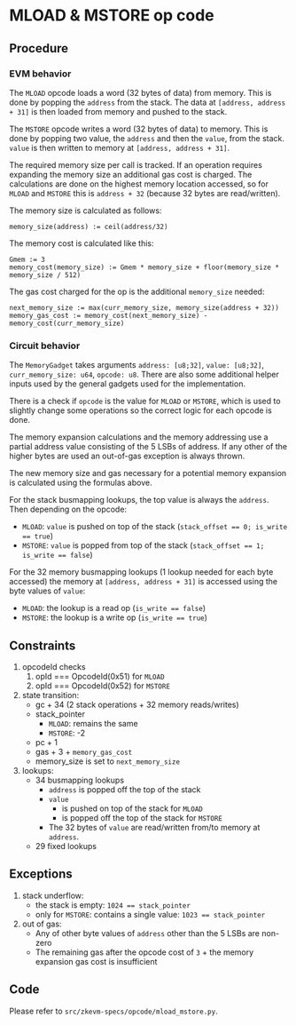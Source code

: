 # MLOAD & MSTORE op code

## Procedure

### EVM behavior

The `MLOAD` opcode loads a word (32 bytes of data) from memory. This is done by popping the `address` from the stack. The data at `[address, address + 31]` is then loaded from memory and pushed to the stack.

The `MSTORE` opcode writes a word (32 bytes of data) to memory. This is done by popping two value, the `address` and then the `value`, from the stack. `value` is then written to memory at `[address, address + 31]`.

The required memory size per call is tracked. If an operation requires expanding the memory size an additional gas cost is charged. The calculations are done on the highest memory location accessed, so for `MLOAD` and `MSTORE` this is `address + 32` (because 32 bytes are read/written).

The memory size is calculated as follows:

```
memory_size(address) := ceil(address/32)
```

The memory cost is calculated like this:
```
Gmem := 3
memory_cost(memory_size) := Gmem * memory_size + floor(memory_size * memory_size / 512)
```

The gas cost charged for the op is the additional `memory_size` needed:
```
next_memory_size := max(curr_memory_size, memory_size(address + 32))
memory_gas_cost := memory_cost(next_memory_size) - memory_cost(curr_memory_size)
```

### Circuit behavior

The `MemoryGadget` takes arguments `address: [u8;32]`, `value: [u8;32]`, `curr_memory_size: u64`, `opcode: u8`. There are also some additional helper inputs used by the general gadgets used for the implementation.

There is a check if `opcode` is the value for `MLOAD` or `MSTORE`, which is used to slightly change some operations so the correct logic for each opcode is done.

The memory expansion calculations and the memory addressing use a partial address value consisting of the 5 LSBs of address. If any other of the higher bytes are used an out-of-gas exception is always thrown.

The new memory size and gas necessary for a potential memory expansion is calculated using the formulas above.

For the stack busmapping lookups, the top value is always the `address`. Then depending on the opcode:
- `MLOAD`: `value` is pushed on top of the stack (`stack_offset == 0; is_write == true`)
- `MSTORE`: `value` is popped from top of the stack (`stack_offset == 1; is_write == false`)

For the 32 memory busmapping lookups (1 lookup needed for each byte accessed) the memory at `[address, address + 31]` is accessed using the byte values of `value`:
- `MLOAD`: the lookup is a read op (`is_write == false`)
- `MSTORE`: the lookup is a write op (`is_write == true`)

## Constraints

1. opcodeId checks
   1. opId === OpcodeId(0x51) for `MLOAD`
   2. opId === OpcodeId(0x52) for `MSTORE`
2. state transition:
    - gc + 34 (2 stack operations + 32 memory reads/writes)
    - stack_pointer
        - `MLOAD`: remains the same
        - `MSTORE`: -2
    - pc + 1
    - gas + 3 + `memory_gas_cost`
    - memory_size is set to `next_memory_size`
3. lookups:
    - 34 busmapping lookups
        - `address` is popped off the top of the stack
        - `value`
            - is pushed on top of the stack for `MLOAD`
            - is popped off the top of the stack for `MSTORE`
        - The 32 bytes of `value` are read/written from/to memory at `address`.
    - 29 fixed lookups

## Exceptions

1. stack underflow:
    - the stack is empty: `1024 == stack_pointer`
    - only for `MSTORE`: contains a single value: `1023 == stack_pointer`
2. out of gas:
    - Any of other byte values of `address` other than the 5 LSBs are non-zero
    - The remaining gas after the opcode cost of `3` + the memory expansion gas cost is insufficient

## Code

Please refer to `src/zkevm-specs/opcode/mload_mstore.py`.